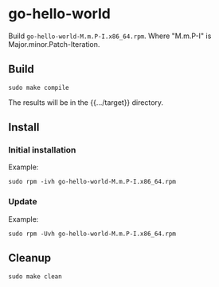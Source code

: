 # go-hello-world

Build `go-hello-world-M.m.P-I.x86_64.rpm`.
Where "M.m.P-I" is Major.minor.Patch-Iteration.

## Build

```console
sudo make compile
```

The results will be in the {{.../target}} directory.

## Install 

### Initial installation

Example:

```console
sudo rpm -ivh go-hello-world-M.m.P-I.x86_64.rpm
```

### Update

Example: 

```console
sudo rpm -Uvh go-hello-world-M.m.P-I.x86_64.rpm
```

## Cleanup

```console
sudo make clean
```
